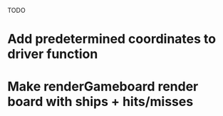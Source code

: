 TODO

# Add predetermined coordinates to driver function
# Make renderGameboard render board with ships + hits/misses